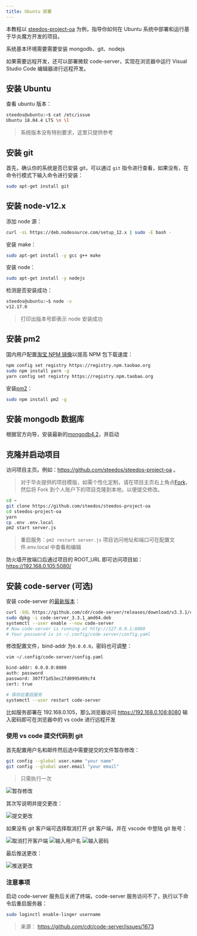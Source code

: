 ```yaml
---
title: Ubuntu 部署
---
```


本教程以 [steedos-project-oa](https://github.com/steedos/steedos-project-oa) 为例，指导你如何在 Ubuntu 系统中部署和运行基于华炎魔方开发的项目。

系统基本环境需要需要安装 mongodb、git、nodejs

如果需要远程开发，还可以部署微软 code-server，实现在浏览器中运行 Visual Studio Code 编辑器进行远程开发。

## 安装 Ubuntu

查看 ubuntu 版本：

```bash
steedos@ubuntu:~$ cat /etc/issue
Ubuntu 18.04.4 LTS \n \l
```

> 系统版本没有特别要求，这里只提供参考

## 安装 git

首先，确认你的系统是否已安装 git，可以通过 `git` 指令进行查看，如果没有，在命令行模式下输入命令进行安装：

```bash
sudo apt-get install git
```

## 安装 node-v12.x

添加 node 源：

```bash
curl -sL https://deb.nodesource.com/setup_12.x | sudo -E bash -
```

安装 make：

```bash
sudo apt-get install -y gcc g++ make
```

安装 node：

```bash
sudo apt-get install -y nodejs
```

检测是否安装成功：

```bash
steedos@ubuntu:~$ node -v
v12.17.0
```

> 打印出版本号即表示 node 安装成功

## 安装 pm2

国内用户配置[淘宝 NPM 镜像](https://developer.aliyun.com/mirror/NPM)以提高 NPM 包下载速度：

```bash
npm config set registry https://registry.npm.taobao.org
sudo npm install yarn -g
yarn config set registry https://registry.npm.taobao.org
```

安装[pm2](https://pm2.keymetrics.io/docs/usage/pm2-doc-single-page/)：

```bash
sudo npm install pm2 -g
```

## 安装 mongodb 数据库

根据官方向导，安装最新的[mongodb4.2](https://docs.mongodb.com/manual/tutorial/install-mongodb-on-ubuntu/)，并启动

## 克隆并启动项目

访问项目主页。例如：https://github.com/steedos/steedos-project-oa 。

> 对于华炎提供的项目模版，如需个性化定制，请在项目主页右上角点[Fork](https://help.github.com/en/github/getting-started-with-github/fork-a-repo)，然后将 Fork 到个人账户下的项目克隆到本地，以便提交修改。

```bash
cd ~
git clone https://github.com/steedos/steedos-project-oa
cd steedos-project-oa
yarn
cp .env .env.local
pm2 start server.js
```

> 重启服务：`pm2 restart server.js`
> 项目访问地址和端口可在配置文件.env.local 中查看和编辑

防火墙开放端口后通过项目的 ROOT_URL 即可访问项目如：https://192.168.0.105:5080/

## 安装 code-server (可选)

安装 code-server 的[最新版本](https://github.com/cdr/code-server)：

```bash
curl -SOL https://github.com/cdr/code-server/releases/download/v3.3.1/code-server_3.3.1_amd64.deb
sudo dpkg -i code-server_3.3.1_amd64.deb
systemctl --user enable --now code-server
# Now code-server is running at http://127.0.0.1:8080
# Your password is in ~/.config/code-server/config.yaml
```

修改配置文件，bind-addr 为`0.0.0.0`，密码也可调整：

```bash
vim ~/.config/code-server/config.yaml

bind-addr: 0.0.0.0:8080
auth: password
password: 307f71d53ec2fd0995499cf4
cert: true

# 保存后重启服务
systemctl --user restart code-server
```

比如服务部署在 192.168.0.105，那么浏览器访问 https://192.168.0.108:8080 输入密码即可在浏览器中的 vs code 进行远程开发

### 使用 vs code 提交代码到 git

首先配置用户名和邮件然后选中需要提交的文件暂存修改：

```bash
git config --global user.name "your name"
git config --global user.email "your email"
```

> 只需执行一次

![暂存修改](/assets/ubuntu/git暂存修改.png)

其次写说明并提交更改：

![提交更改](/assets/ubuntu/git提交更改.png)

如果没有 git 客户端可选择取消打开 git 客户端，并在 vscode 中登陆 git 账号：

![取消打开客户端](/assets/ubuntu/git取消打开客户端.png)
![输入用户名](/assets/ubuntu/git输入用户名.png)
![输入密码](/assets/ubuntu/git输入密码.png)

最后推送更改：

![推送更改](/assets/ubuntu/git推送更改.png)

### 注意事项

启动 code-server 服务后关闭了终端，code-server 服务访问不了，执行以下命令后重启服务器：

```bash
sudo loginctl enable-linger username
```

> 来源： https://github.com/cdr/code-server/issues/1673

